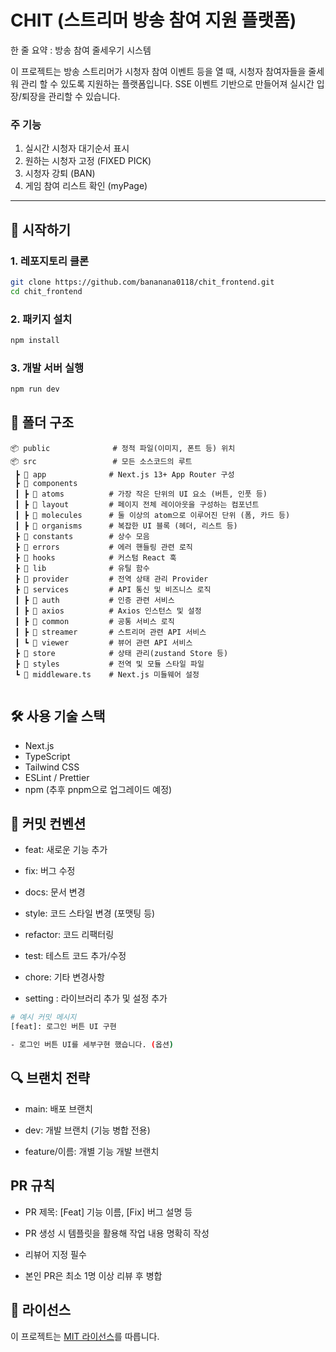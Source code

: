 # CHIT (스트리머 방송 참여 지원 플랫폼)

한 줄 요약 : 방송 참여 줄세우기 시스템

이 프로젝트는 방송 스트리머가 시청자 참여 이벤트 등을 열 때, 시청자 참여자들을 줄세워 관리 할 수 있도록 지원하는 플랫폼입니다.
SSE 이벤트 기반으로 만들어져 실시간 입장/퇴장을 관리할 수 있습니다.

### 주 기능

1. 실시간 시청자 대기순서 표시
2. 원하는 시청자 고정 (FIXED PICK)
3. 시청자 강퇴 (BAN)
4. 게임 참여 리스트 확인 (myPage)

---

## 🚀 시작하기

### 1. 레포지토리 클론

```bash
git clone https://github.com/bananana0118/chit_frontend.git
cd chit_frontend
```

### 2. 패키지 설치

```bash
npm install
```

### 3. 개발 서버 실행

```bash
npm run dev
```

## 📁 폴더 구조

```
📦 public              # 정적 파일(이미지, 폰트 등) 위치
📦 src                 # 모든 소스코드의 루트
 ┣ 📂 app              # Next.js 13+ App Router 구성
 ┣ 📂 components
 ┃ ┣ 📂 atoms          # 가장 작은 단위의 UI 요소 (버튼, 인풋 등)
 ┃ ┣ 📂 layout         # 페이지 전체 레이아웃을 구성하는 컴포넌트
 ┃ ┣ 📂 molecules      # 둘 이상의 atom으로 이루어진 단위 (폼, 카드 등)
 ┃ ┣ 📂 organisms      # 복잡한 UI 블록 (헤더, 리스트 등)
 ┣ 📂 constants        # 상수 모음
 ┣ 📂 errors           # 에러 핸들링 관련 로직
 ┣ 📂 hooks            # 커스텀 React 훅
 ┣ 📂 lib              # 유틸 함수
 ┣ 📂 provider         # 전역 상태 관리 Provider
 ┣ 📂 services         # API 통신 및 비즈니스 로직
 ┃ ┣ 📂 auth           # 인증 관련 서비스
 ┃ ┣ 📂 axios          # Axios 인스턴스 및 설정
 ┃ ┣ 📂 common         # 공통 서비스 로직
 ┃ ┣ 📂 streamer       # 스트리머 관련 API 서비스
 ┃ ┗ 📂 viewer         # 뷰어 관련 API 서비스
 ┣ 📂 store            # 상태 관리(zustand Store 등)
 ┣ 📂 styles           # 전역 및 모듈 스타일 파일
 ┗ 📄 middleware.ts    # Next.js 미들웨어 설정


```

## 🛠 사용 기술 스택

- Next.js
- TypeScript
- Tailwind CSS
- ESLint / Prettier
- npm (추후 pnpm으로 업그레이드 예정)
## 📌 커밋 컨벤션

- feat: 새로운 기능 추가

- fix: 버그 수정

- docs: 문서 변경

- style: 코드 스타일 변경 (포맷팅 등)

- refactor: 코드 리팩터링

- test: 테스트 코드 추가/수정

- chore: 기타 변경사항

- setting : 라이브러리 추가 및 설정 추가

```bash
# 예시 커밋 메시지
[feat]: 로그인 버튼 UI 구현

- 로그인 버튼 UI를 세부구현 했습니다. (옵션)
```

## 🔍 브랜치 전략

- main: 배포 브랜치

- dev: 개발 브랜치 (기능 병합 전용)

- feature/이름: 개별 기능 개발 브랜치

## PR 규칙

- PR 제목: [Feat] 기능 이름, [Fix] 버그 설명 등

- PR 생성 시 템플릿을 활용해 작업 내용 명확히 작성

- 리뷰어 지정 필수

- 본인 PR은 최소 1명 이상 리뷰 후 병합

## 📄 라이선스

이 프로젝트는 [MIT 라이선스](./LICENSE)를 따릅니다.
